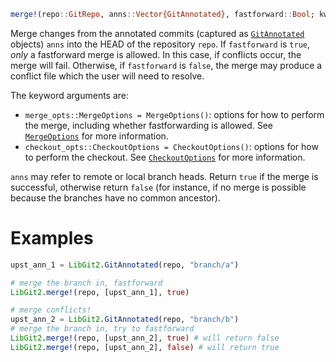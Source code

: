 ```julia
merge!(repo::GitRepo, anns::Vector{GitAnnotated}, fastforward::Bool; kwargs...) -> Bool
```

Merge changes from the annotated commits (captured as [`GitAnnotated`](@ref) objects) `anns` into the HEAD of the repository `repo`. If `fastforward` is `true`, *only* a fastforward merge is allowed. In this case, if conflicts occur, the merge will fail. Otherwise, if `fastforward` is `false`, the merge may produce a conflict file which the user will need to resolve.

The keyword arguments are:

  * `merge_opts::MergeOptions = MergeOptions()`: options for how to perform the merge, including whether fastforwarding is allowed. See [`MergeOptions`](@ref) for more information.
  * `checkout_opts::CheckoutOptions = CheckoutOptions()`: options for how to perform the checkout. See [`CheckoutOptions`](@ref) for more information.

`anns` may refer to remote or local branch heads. Return `true` if the merge is successful, otherwise return `false` (for instance, if no merge is possible because the branches have no common ancestor).

# Examples

```julia
upst_ann_1 = LibGit2.GitAnnotated(repo, "branch/a")

# merge the branch in, fastforward
LibGit2.merge!(repo, [upst_ann_1], true)

# merge conflicts!
upst_ann_2 = LibGit2.GitAnnotated(repo, "branch/b")
# merge the branch in, try to fastforward
LibGit2.merge!(repo, [upst_ann_2], true) # will return false
LibGit2.merge!(repo, [upst_ann_2], false) # will return true
```
